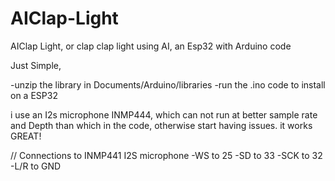 # AIClap-Light
AIClap Light, or clap clap light using AI, an Esp32 with Arduino code  

Just Simple, 

-unzip the library in Documents/Arduino/libraries
-run the .ino code to install on a ESP32

i use an I2s microphone INMP444, which can not run at better sample rate and Depth than which in the code, otherwise start having issues.
it works GREAT!

// Connections to INMP441 I2S microphone
-WS to 25
-SD to 33
-SCK to 32
-L/R to GND
